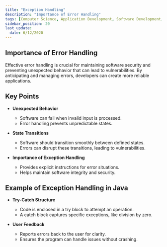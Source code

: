 ```yaml
---
title: "Exception Handling"
description: "Importance of Error Handling"
tags: [Computer Science, Application Development, Software Development, Application Security]
sidebar_position: 20
last_update:
  date: 6/12/2020
---
```



## Importance of Error Handling 

Effective error handling is crucial for maintaining software security and preventing unexpected behavior that can lead to vulnerabilities. By anticipating and managing errors, developers can create more reliable applications.

## Key Points

- **Unexpected Behavior**
  - Software can fail when invalid input is processed.
  - Error handling prevents unpredictable states.
  
- **State Transitions**
  - Software should transition smoothly between defined states.
  - Errors can disrupt these transitions, leading to vulnerabilities.

- **Importance of Exception Handling**
  - Provides explicit instructions for error situations.
  - Helps maintain software integrity and security.

## Example of Exception Handling in Java

- **Try-Catch Structure**
  - Code is enclosed in a try block to attempt an operation.
  - A catch block captures specific exceptions, like division by zero.
  
- **User Feedback**
  - Reports errors back to the user for clarity.
  - Ensures the program can handle issues without crashing.
